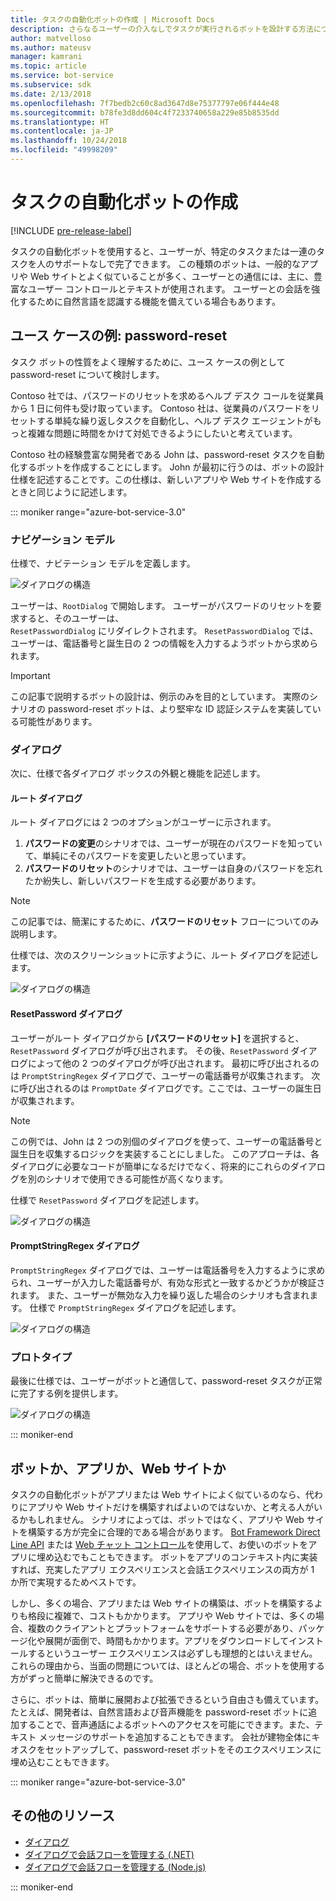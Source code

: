 ```yaml
---
title: タスクの自動化ボットの作成 | Microsoft Docs
description: さらなるユーザーの介入なしでタスクが実行されるボットを設計する方法について説明します。
author: matvelloso
ms.author: mateusv
manager: kamrani
ms.topic: article
ms.service: bot-service
ms.subservice: sdk
ms.date: 2/13/2018
ms.openlocfilehash: 7f7bedb2c60c8ad3647d8e75377797e06f444e48
ms.sourcegitcommit: b78fe3d8dd604c4f7233740658a229e85b8535dd
ms.translationtype: HT
ms.contentlocale: ja-JP
ms.lasthandoff: 10/24/2018
ms.locfileid: "49998209"
---
```

# <a name="create-task-automation-bots"></a>タスクの自動化ボットの作成

[!INCLUDE [pre-release-label](./includes/pre-release-label-v3.md)]

タスクの自動化ボットを使用すると、ユーザーが、特定のタスクまたは一連のタスクを人のサポートなしで完了できます。 この種類のボットは、一般的なアプリや Web サイトとよく似ていることが多く、ユーザーとの通信には、主に、豊富なユーザー コントロールとテキストが使用されます。 ユーザーとの会話を強化するために自然言語を認識する機能を備えている場合もあります。 

## <a name="example-use-case-password-reset"></a>ユース ケースの例: password-reset

タスク ボットの性質をよく理解するために、ユース ケースの例として password-reset について検討します。 

Contoso 社では、パスワードのリセットを求めるヘルプ デスク コールを従業員から 1 日に何件も受け取っています。 Contoso 社は、従業員のパスワードをリセットする単純な繰り返しタスクを自動化し、ヘルプ デスク エージェントがもっと複雑な問題に時間をかけて対処できるようにしたいと考えています。 

Contoso 社の経験豊富な開発者である John は、password-reset タスクを自動化するボットを作成することにします。 John が最初に行うのは、ボットの設計仕様を記述することです。この仕様は、新しいアプリや Web サイトを作成するときと同じように記述します。 

::: moniker range="azure-bot-service-3.0"

### <a name="navigation-model"></a>ナビゲーション モデル

仕様で、ナビテーション モデルを定義します。

![ダイアログの構造](~/media/bot-service-design-pattern-task-automation/simple-task1.png)

ユーザーは、`RootDialog` で開始します。 ユーザーがパスワードのリセットを要求すると、そのユーザーは、  
`ResetPasswordDialog` にリダイレクトされます。 `ResetPasswordDialog` では、ユーザーは、電話番号と誕生日の 2 つの情報を入力するようボットから求められます。 

> [!IMPORTANT]
> この記事で説明するボットの設計は、例示のみを目的としています。 実際のシナリオの password-reset ボットは、より堅牢な ID 認証システムを実装している可能性があります。

### <a name="dialogs"></a>ダイアログ

次に、仕様で各ダイアログ ボックスの外観と機能を記述します。 

#### <a name="root-dialog"></a>ルート ダイアログ

ルート ダイアログには 2 つのオプションがユーザーに示されます。 

1. **パスワードの変更**のシナリオでは、ユーザーが現在のパスワードを知っていて、単純にそのパスワードを変更したいと思っています。
2. **パスワードのリセット**のシナリオでは、ユーザーは自身のパスワードを忘れたか紛失し、新しいパスワードを生成する必要があります。

> [!NOTE]
> この記事では、簡潔にするために、**パスワードのリセット** フローについてのみ説明します。

仕様では、次のスクリーンショットに示すように、ルート ダイアログを記述します。

![ダイアログの構造](~/media/bot-service-design-pattern-task-automation/simple-task2.png)

#### <a name="resetpassword-dialog"></a>ResetPassword ダイアログ

ユーザーがルート ダイアログから **[パスワードのリセット]** を選択すると、`ResetPassword` ダイアログが呼び出されます。 
その後、`ResetPassword` ダイアログによって他の 2 つのダイアログが呼び出されます。 
最初に呼び出されるのは `PromptStringRegex` ダイアログで、ユーザーの電話番号が収集されます。 
次に呼び出されるのは `PromptDate` ダイアログです。ここでは、ユーザーの誕生日が収集されます。 

> [!NOTE]
> この例では、John は 2 つの別個のダイアログを使って、ユーザーの電話番号と誕生日を収集するロジックを実装することにしました。 このアプローチは、各ダイアログに必要なコードが簡単になるだけでなく、将来的にこれらのダイアログを別のシナリオで使用できる可能性が高くなります。 

仕様で `ResetPassword` ダイアログを記述します。

![ダイアログの構造](~/media/bot-service-design-pattern-task-automation/simple-task3.png)

#### <a name="promptstringregex-dialog"></a>PromptStringRegex ダイアログ

`PromptStringRegex` ダイアログでは、ユーザーは電話番号を入力するように求められ、ユーザーが入力した電話番号が、有効な形式と一致するかどうかが検証されます。 
また、ユーザーが無効な入力を繰り返した場合のシナリオも含まれます。 
仕様で `PromptStringRegex` ダイアログを記述します。

![ダイアログの構造](~/media/bot-service-design-pattern-task-automation/simple-task4.png)

### <a name="prototype"></a>プロトタイプ

最後に仕様では、ユーザーがボットと通信して、password-reset タスクが正常に完了する例を提供します。

![ダイアログの構造](~/media/bot-service-design-pattern-task-automation/simple-task5.png)

::: moniker-end 

## <a name="bot-app-or-website"></a>ボットか、アプリか、Web サイトか

タスクの自動化ボットがアプリまたは Web サイトによく似ているのなら、代わりにアプリや Web サイトだけを構築すればよいのではないか、と考える人がいるかもしれません。 シナリオによっては、ボットではなく、アプリや Web サイトを構築する方が完全に合理的である場合があります。 [Bot Framework Direct Line API][directLineAPI] または <a href="https://aka.ms/BotFramework-WebChat" target="_blank">Web チャット コントロール</a>を使用して、お使いのボットをアプリに埋め込むでもこともできます。 ボットをアプリのコンテキスト内に実装すれば、充実したアプリ エクスペリエンスと会話エクスペリエンスの両方が 1 か所で実現するためベストです。 

しかし、多くの場合、アプリまたは Web サイトの構築は、ボットを構築するよりも格段に複雑で、コストもかかります。 アプリや Web サイトでは、多くの場合、複数のクライアントとプラットフォームをサポートする必要があり、パッケージ化や展開が面倒で、時間もかかります。アプリをダウンロードしてインストールするというユーザー エクスペリエンスは必ずしも理想的とはいえません。 これらの理由から、当面の問題については、ほとんどの場合、ボットを使用する方がずっと簡単に解決できるのです。 

さらに、ボットは、簡単に展開および拡張できるという自由さも備えています。 たとえば、開発者は、自然言語および音声機能を password-reset ボットに追加することで、音声通話によるボットへのアクセスを可能にできます。また、テキスト メッセージのサポートを追加することもできます。 会社が建物全体にキオスクをセットアップして、password-reset ボットをそのエクスペリエンスに埋め込むこともできます。

::: moniker range="azure-bot-service-3.0"
<!-- TODO: SimpleTaskAutomation no longer exists
## Sample code

For a complete sample that shows how to implement simple task automation using the Bot Builder SDK for .NET, see the <a href="https://aka.ms/capability-SimpleTaskAutomation" target="_blank">Simple Task Automation sample</a> in GitHub.

For a complete sample that shows how to implement simple task automation using the Bot Builder SDK for Node.js, see the <a href="https://aka.ms/capability-SimpleTaskAutomation" target="_blank">Simple Task Automation sample</a> in GitHub.
-->

## <a name="additional-resources"></a>その他のリソース

- [ダイアログ](~/dotnet/bot-builder-dotnet-dialogs.md)
- [ダイアログで会話フローを管理する (.NET)](~/dotnet/bot-builder-dotnet-manage-conversation-flow.md)
- [ダイアログで会話フローを管理する (Node.js)](~/nodejs/bot-builder-nodejs-manage-conversation-flow.md)

::: moniker-end

[directLineAPI]: https://docs.botframework.com/en-us/restapi/directline3/#navtitle
